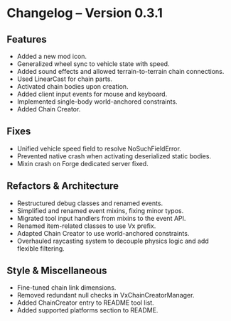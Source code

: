 # Changelog – Version 0.3.1

## Features
- Added a new mod icon.
- Generalized wheel sync to vehicle state with speed.
- Added sound effects and allowed terrain-to-terrain chain connections.
- Used LinearCast for chain parts.
- Activated chain bodies upon creation.
- Added client input events for mouse and keyboard.
- Implemented single-body world-anchored constraints.
- Added Chain Creator.

## Fixes
- Unified vehicle speed field to resolve NoSuchFieldError.
- Prevented native crash when activating deserialized static bodies.
- Mixin crash on Forge dedicated server fixed.

## Refactors & Architecture
- Restructured debug classes and renamed events.
- Simplified and renamed event mixins, fixing minor typos.
- Migrated tool input handlers from mixins to the event API.
- Renamed item-related classes to use Vx prefix.
- Adapted Chain Creator to use world-anchored constraints.
- Overhauled raycasting system to decouple physics logic and add flexible filtering.

## Style & Miscellaneous
- Fine-tuned chain link dimensions.
- Removed redundant null checks in VxChainCreatorManager.
- Added ChainCreator entry to README tool list.
- Added supported platforms section to README.